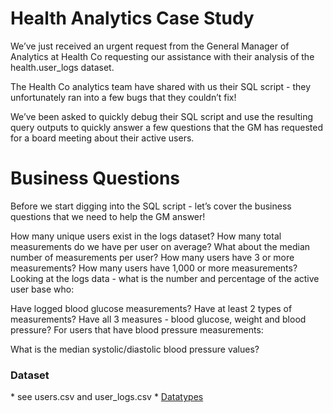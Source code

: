 # Health Analytics Case Study

We’ve just received an urgent request from the General Manager of Analytics at Health Co requesting our assistance with their analysis of the health.user_logs dataset.

The Health Co analytics team have shared with us their SQL script - they unfortunately ran into a few bugs that they couldn’t fix!

We’ve been asked to quickly debug their SQL script and use the resulting query outputs to quickly answer a few questions that the GM has requested for a board meeting about their active users.

# Business Questions
Before we start digging into the SQL script - let’s cover the business questions that we need to help the GM answer!

How many unique users exist in the logs dataset?
How many total measurements do we have per user on average?
What about the median number of measurements per user?
How many users have 3 or more measurements?
How many users have 1,000 or more measurements?
Looking at the logs data - what is the number and percentage of the active user base who:

Have logged blood glucose measurements?
Have at least 2 types of measurements?
Have all 3 measures - blood glucose, weight and blood pressure?
For users that have blood pressure measurements:

What is the median systolic/diastolic blood pressure values?

### Dataset 
\* see users.csv and user_logs.csv 
\* [Datatypes](https://snipboard.io/1VSK9r.jpg)
